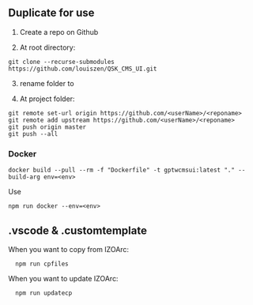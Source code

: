 ## Duplicate for use

1. Create a repo <reponame> on Github

2. At root directory:
```
git clone --recurse-submodules https://github.com/louiszen/QSK_CMS_UI.git

```

3. rename folder to <reponame>

4. At project folder:
```
git remote set-url origin https://github.com/<userName>/<reponame>
git remote add upstream https://github.com/<userName>/<reponame>
git push origin master
git push --all
```

### Docker
```
docker build --pull --rm -f "Dockerfile" -t gptwcmsui:latest "." --build-arg env=<env>
```

Use 
```
npm run docker --env=<env>
```


## **.vscode & .customtemplate**
When you want to copy from IZOArc:

```
  npm run cpfiles
```

When you want to update IZOArc:
```
  npm run updatecp
```